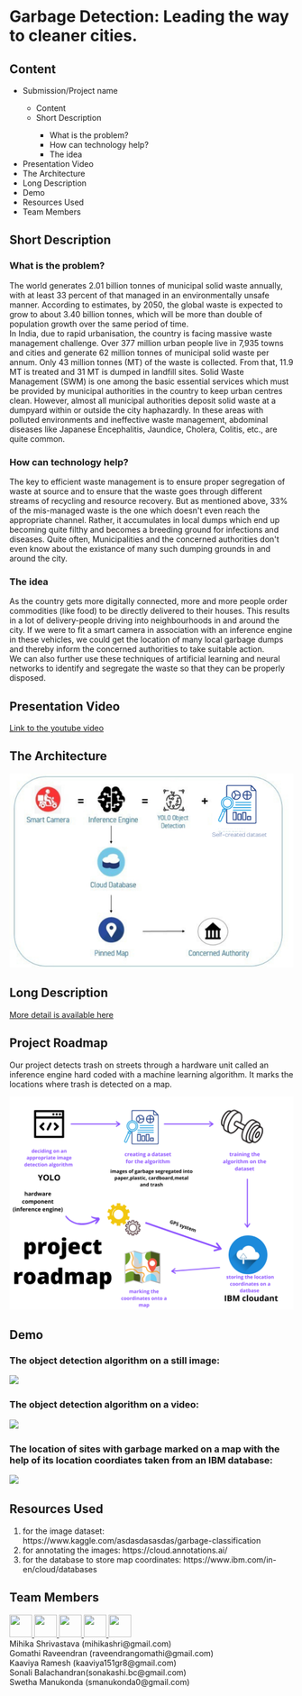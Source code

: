 # Garbage Detection: Leading the way to cleaner cities.
<h2>Content</h2>
<ul>
  <li>Submission/Project name</li>
  <ul>
    <li>Content</li>
    <li>Short Description</li>
    <ul>
      <li>What is the problem?</li>
      <li>How can technology help?</li>
      <li>The idea</li>
     </ul>
  </ul>
  <li>Presentation Video</li>
  <li>The Architecture</li>
  <li>Long Description</li>
  <li>Demo</li>
  <li>Resources Used</li>
  <li>Team Members</li>

 </ul>

<h2>Short Description</h2>
  <h3>What is the problem?</h3>
  <p> The world generates 2.01 billion tonnes of municipal solid waste annually, with at least 33 percent of that managed in an environmentally unsafe manner. 
  According to estimates, by 2050, the global waste is expected to grow to about 3.40 billion tonnes, which will be more than double of population growth over the same period of time.<br>
In India, due to rapid urbanisation, the country is facing massive waste management challenge. Over 377 million urban people live in 7,935 towns and cities and generate 62 million tonnes of municipal solid waste per annum. Only 43 million tonnes (MT) of the waste is collected. From that, 11.9 MT is treated and 31 MT is dumped in landfill sites. Solid Waste Management (SWM) is one among the basic essential services which must be provided by municipal authorities in the country to keep urban centres clean. However, almost all municipal authorities deposit solid waste at a dumpyard within or outside the city haphazardly.
In these areas with polluted environments and ineffective waste management, abdominal diseases like Japanese Encephalitis, Jaundice, Cholera, Colitis, etc., are quite common.</p>

<h3>How can technology help?</h3>
<p>The key to efficient waste management is to ensure proper segregation of waste at source and to ensure that the waste goes through different streams of recycling and resource recovery. But as mentioned above, 33% of the mis-managed waste is the one which doesn't even reach the appropriate channel. Rather, it accumulates in local dumps which end up becoming quite filthy and becomes a breeding ground for infections and diseases. Quite often, Municipalities and the concerned authorities don't even know about the existance of many such dumping grounds in and around the city.</p>

<h3>The idea</h3>
<p>As the country gets more digitally connected, more and more people order commodities (like food) to be directly delivered to their houses. This results in a lot of delivery-people driving into neighbourhoods in and around the city. If we were to fit a smart camera in association with an inference engine in these vehicles, we could get the location of many local garbage dumps and thereby inform the concerned authorities to take suitable action.<br>
  We can also further use these techniques of artificial learning and neural networks to identify and segregate the waste so that they can be properly disposed.

  
 <h2>Presentation Video</h2>
 <a href= 'https://youtu.be/D9JnW2KTEbE'>Link to the youtube video</a>
 
 
 <h2>The Architecture</h2>
 <img src="./pictures/architecture.png">
  
  
  <h2>Long Description</h2>
<a href= './long-description.md'>More detail is available here</a>

 <h2>Project Roadmap</h2>
 <p>Our project detects trash on streets through a hardware unit called an inference engine hard coded with a machine learning algorithm. It marks the locations where trash is detected on a map.</p>
 <img src="./pictures/roadmap.png">
  

<h2>Demo</h2>
<h3>The object detection algorithm on a still image:</h3>
<img src= "https://github.com/mihika-shrivastava/garbage-detection/blob/main/pictures/sample1%20(1).jpg">
<h3>The object detection algorithm on a video:</h3>
<img src= "https://github.com/mihika-shrivastava/garbage-detection/blob/main/pictures/sample2.gif">
<h3>The location of sites with garbage marked on a map with the help of its location coordiates taken from an IBM database:</h3>
<img src= "https://github.com/mihika-shrivastava/garbage-detection/blob/main/pictures/map.png">
 
 
 <h2>Resources Used</h2>
 <ol>
  <li>for the image dataset: https://www.kaggle.com/asdasdasasdas/garbage-classification </li>
  <li>for annotating the images: https://cloud.annotations.ai/ </li>
  <li>for the database to store map coordinates: https://www.ibm.com/in-en/cloud/databases </li>
 </ol>
  
 
  
<h2>Team Members</h2> 
<a href="https://github.com/mihika-shrivastava/garbage-detection/graphs/contributors">
  <!--img src="https://contributors-img.web.app/image?repo=mihika-shrivastava/garbage-detection" /-->
  <img src= "https://avatars.githubusercontent.com/u/59635299?v=4" width="40" height="40">
  <img src= "https://avatars.githubusercontent.com/u/59409466?v=4" width="40" height="40">
  <img src= "https://avatars.githubusercontent.com/u/85937991?v=4" width="40" height="40">
  <img src= "https://avatars.githubusercontent.com/u/85939314?v=4" width="40" height="40">
  <img src= "https://avatars.githubusercontent.com/u/69666461?v=4" width="40" height="40">
  
  
  
  
</a>
<br>
Mihika Shrivastava (mihikashri@gmail.com)
<br> 
Gomathi Raveendran (raveendrangomathi@gmail.com)
<br>
Kaaviya Ramesh (kaaviya151gr8@gmail.com)
<br>
Sonali Balachandran(sonakashi.bc@gmail.com)
<br>
Swetha Manukonda (smanukonda0@gmail.com)
<br>
  
  
  
  
  
  
  
  
  
  
  
  
      
   
